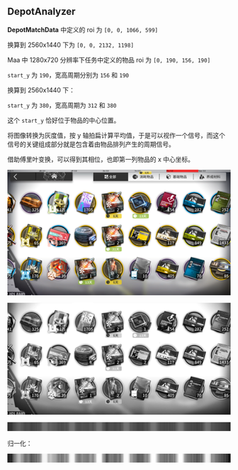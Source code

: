 ## DepotAnalyzer

**DepotMatchData** 中定义的 roi 为 `[0, 0, 1066, 599]`

换算到 2560x1440 下为 `[0, 0, 2132, 1198]`



Maa 中 1280x720 分辨率下任务中定义的物品 roi 为 `[0, 190, 156, 190]`

`start_y` 为 `190`，宽高周期分别为 `156` 和 `190`

换算到 2560x1440 下：

`start_y` 为 `380`，宽高周期为 `312` 和 `380`

这个 `start_y` 恰好位于物品的中心位置。



将图像转换为灰度值，按 y 轴拍扁计算平均值，于是可以视作一个信号，而这个信号的关键组成部分就是包含着由物品排列产生的周期信号。

借助傅里叶变换，可以得到其相位，也即第一列物品的 x 中心坐标。

![tmp_original](assets/tmp_original.png)

![tmp_gray](assets/tmp_gray.png)

![tmp_hist_x](assets/tmp_hist_x.png)

归一化：

![tmp_hist_x_normalized](assets/tmp_hist_x_normalized.png)
